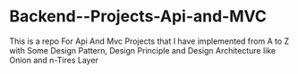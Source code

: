 # Backend--Projects-Api-and-MVC
This is a repo For Api And Mvc Projects that I have implemented from A to Z with Some Design Pattern, Design Principle and Design Architecture like Onion and n-Tires Layer
